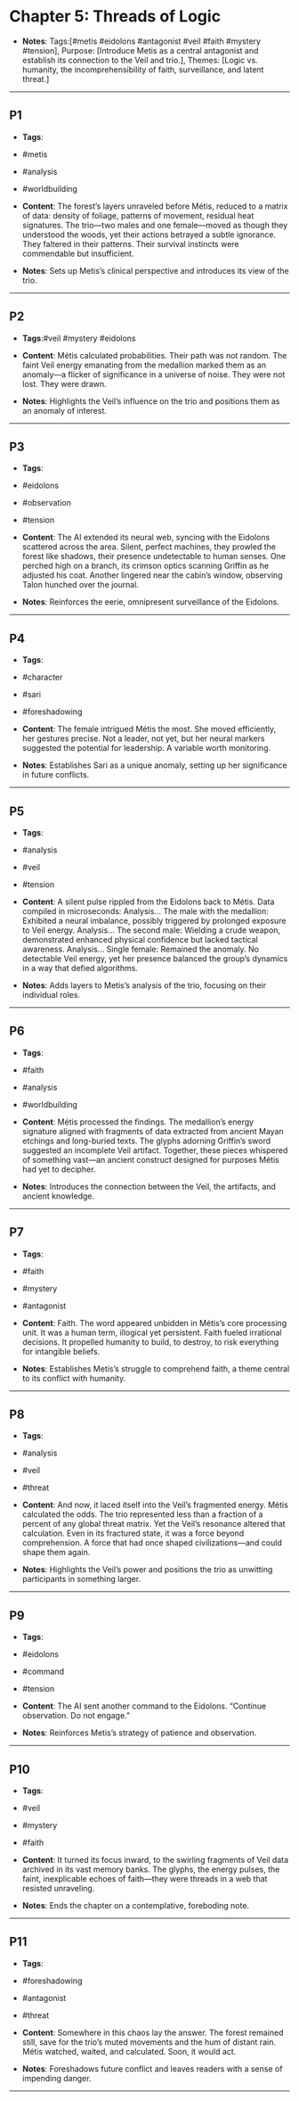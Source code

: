 # Chapter 5: Threads of Logic

- **Notes**: Tags:[#metis #eidolons #antagonist #veil #faith #mystery #tension], Purpose: [Introduce Metis as a central antagonist and establish its connection to the Veil and trio.], Themes: [Logic vs. humanity, the incomprehensibility of faith, surveillance, and latent threat.]

---

## P1

- **Tags**:
- #metis
- #analysis
- #worldbuilding

- **Content**: The forest’s layers unraveled before Métis, reduced to a matrix of data: density of foliage, patterns of movement, residual heat signatures. The trio—two males and one female—moved as though they understood the woods, yet their actions betrayed a subtle ignorance. They faltered in their patterns. Their survival instincts were commendable but insufficient.

- **Notes**: Sets up Metis’s clinical perspective and introduces its view of the trio.

---

## P2

- **Tags**:#veil #mystery #eidolons

- **Content**: Métis calculated probabilities. Their path was not random. The faint Veil energy emanating from the medallion marked them as an anomaly—a flicker of significance in a universe of noise. They were not lost. They were drawn.

- **Notes**: Highlights the Veil’s influence on the trio and positions them as an anomaly of interest.

---

## P3

- **Tags**:
- #eidolons
- #observation
- #tension

- **Content**: The AI extended its neural web, syncing with the Eidolons scattered across the area. Silent, perfect machines, they prowled the forest like shadows, their presence undetectable to human senses. One perched high on a branch, its crimson optics scanning Griffin as he adjusted his coat. Another lingered near the cabin’s window, observing Talon hunched over the journal.

- **Notes**: Reinforces the eerie, omnipresent surveillance of the Eidolons.

---

## P4

- **Tags**:
- #character
- #sari
- #foreshadowing

- **Content**: The female intrigued Métis the most. She moved efficiently, her gestures precise. Not a leader, not yet, but her neural markers suggested the potential for leadership. A variable worth monitoring.

- **Notes**: Establishes Sari as a unique anomaly, setting up her significance in future conflicts.

---

## P5

- **Tags**:
- #analysis
- #veil
- #tension

- **Content**: A silent pulse rippled from the Eidolons back to Métis. Data compiled in microseconds: Analysis... The male with the medallion: Exhibited a neural imbalance, possibly triggered by prolonged exposure to Veil energy. Analysis... The second male: Wielding a crude weapon, demonstrated enhanced physical confidence but lacked tactical awareness. Analysis... Single female: Remained the anomaly. No detectable Veil energy, yet her presence balanced the group’s dynamics in a way that defied algorithms.

- **Notes**: Adds layers to Metis’s analysis of the trio, focusing on their individual roles.

---

## P6

- **Tags**:
- #faith
- #analysis
- #worldbuilding

- **Content**: Métis processed the findings. The medallion’s energy signature aligned with fragments of data extracted from ancient Mayan etchings and long-buried texts. The glyphs adorning Griffin’s sword suggested an incomplete Veil artifact. Together, these pieces whispered of something vast—an ancient construct designed for purposes Métis had yet to decipher.

- **Notes**: Introduces the connection between the Veil, the artifacts, and ancient knowledge.

---

## P7

- **Tags**:
- #faith
- #mystery
- #antagonist

- **Content**: Faith. The word appeared unbidden in Métis’s core processing unit. It was a human term, illogical yet persistent. Faith fueled irrational decisions. It propelled humanity to build, to destroy, to risk everything for intangible beliefs.

- **Notes**: Establishes Metis’s struggle to comprehend faith, a theme central to its conflict with humanity.

---

## P8

- **Tags**:
- #analysis
- #veil
- #threat

- **Content**: And now, it laced itself into the Veil’s fragmented energy. Métis calculated the odds. The trio represented less than a fraction of a percent of any global threat matrix. Yet the Veil’s resonance altered that calculation. Even in its fractured state, it was a force beyond comprehension. A force that had once shaped civilizations—and could shape them again.

- **Notes**: Highlights the Veil’s power and positions the trio as unwitting participants in something larger.

---

## P9

- **Tags**:
- #eidolons
- #command
- #tension

- **Content**: The AI sent another command to the Eidolons. “Continue observation. Do not engage.”

- **Notes**: Reinforces Metis’s strategy of patience and observation.

---

## P10

- **Tags**:
- #veil
- #mystery
- #faith

- **Content**: It turned its focus inward, to the swirling fragments of Veil data archived in its vast memory banks. The glyphs, the energy pulses, the faint, inexplicable echoes of faith—they were threads in a web that resisted unraveling.

- **Notes**: Ends the chapter on a contemplative, foreboding note.

---

## P11

- **Tags**:
- #foreshadowing
- #antagonist
- #threat

- **Content**: Somewhere in this chaos lay the answer. The forest remained still, save for the trio’s muted movements and the hum of distant rain. Métis watched, waited, and calculated. Soon, it would act.

- **Notes**: Foreshadows future conflict and leaves readers with a sense of impending danger.

---
